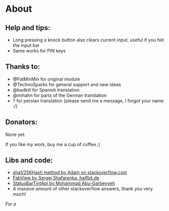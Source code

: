About
=====
Help and tips:
--------------
- Long pressing a knock button also clears current input, useful if you hid the input bar
- Same works for PIN keys

Thanks to:
----------
- @FatMinMin for original module
- @TechnoSparks for general support and new ideas
- @badkill for Spanish translation
- @mihahn for parts of the German translation
- ? for persian translation (please send me a message, I forgot your name :/)

Donators:
---------
None yet.

If you like my work, buy me a cup of coffee ;)

Libs and code:
--------------
- [sha1/256Hash method by Adam on stackoverflow.com](http://stackoverflow.com/a/11978976)
- [FabView by Sergej Shafarenka, halfbit.de](https://github.com/beworker/fabuless)
- [StatusBarTintApi by Mohammad Abu-Garbeyyeh](https://github.com/MohammadAG/Xposed-Tinted-Status-Bar/blob/master/src/com/mohammadag/colouredstatusbar/StatusBarTintApi.java)
- A massive amount of other stackoverflow answers, thank you very much!

_For a_